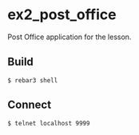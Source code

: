 ex2_post_office
=====

Post Office application for the lesson.

Build
-----

    $ rebar3 shell
    
Connect
-------

    $ telnet localhost 9999
    
